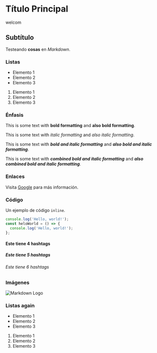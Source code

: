 # Título Principal

welcom

## Subtítulo

Testeando **cosas** en _Markdown_.

### Listas

- Elemento 1
- Elemento 2
- Elemento 3

1. Elemento 1
2. Elemento 2
3. Elemento 3

### Énfasis

This is some text with **bold formatting** and **also bold formatting**.

This is some text with _italic formatting_ and _also italic formatting_.

This is some text with **_bold and italic formatting_** and **_also bold and italic formatting_**.

This is some text with **_combined bold and italic formatting_** and **_also combined bold and italic formatting_**.

### Enlaces

Visita [Google](https://www.google.com) para más información.

### Código

Un ejemplo de código `inline`.

```javascript
console.log('Hello, world!');
const heloWorld = () => {
  console.log('Hello, world!');
};
```

#### Este tiene 4 hashtags

##### Este tiene 5 hashtags

###### Este tiene 6 hashtags

### Imágenes

![Markdown Logo](https://markdown-here.com/img/icon256.png)

### Listas again

- Elemento 1
- Elemento 2
- Elemento 3

1. Elemento 1
2. Elemento 2
3. Elemento 3
